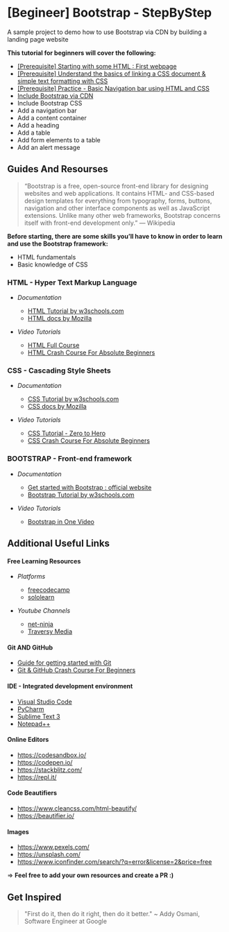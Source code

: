 # [Begineer] Bootstrap - StepByStep
A sample project to demo how to use Bootstrap via CDN by building a landing page website

**This tutorial for beginners will cover the following:**
- [[Prerequisite] Starting with some HTML : First webpage](https://github.com/codescoop/bootstrap_tutorial/tree/main/01%20HTML-First_webpage)
- [[Prerequisite] Understand the basics of linking a CSS document & simple text formatting with CSS](https://github.com/yogesh7132/bootstrap_tutorial/tree/main/02%20Adding%20CSS)
- [[Prerequisite] Practice - Basic Navigation bar using HTML and CSS](https://github.com/yogesh7132/bootstrap_tutorial/tree/main/03%20Basic%20Navigation%20bar%20using%20HTML%20and%20CSS)
- [Include Bootstrap via CDN](https://github.com/yogesh7132/bootstrap_tutorial/tree/main/03%20Bootstrap%20via%20CDN)
- Include Bootstrap CSS
- Add a navigation bar
- Add a content container
- Add a heading
- Add a table
- Add form elements to a table
- Add an alert message

## Guides And Resourses

> “Bootstrap is a free, open-source front-end library for designing websites and web applications. It contains HTML- and CSS-based design templates for everything from typography, forms, buttons, navigation and other interface components as well as JavaScript extensions. Unlike many other web frameworks, Bootstrap concerns itself with front-end development only.” — Wikipedia

**Before starting, there are some skills you’ll have to know in order to learn and use the Bootstrap framework:**

- HTML fundamentals
- Basic knowledge of CSS

### HTML - Hyper Text Markup Language

* *Documentation*
  * [HTML Tutorial by w3schools.com](https://www.w3schools.com/html/)
  * [HTML docs by Mozilla](https://developer.mozilla.org/en-US/docs/Web/HTML)

* *Video Tutorials*
  * [HTML Full Course](https://youtu.be/pQN-pnXPaVg)
  * [HTML Crash Course For Absolute Beginners](https://youtu.be/UB1O30fR-EE)


### CSS - Cascading Style Sheets

* *Documentation*
  * [CSS Tutorial by w3schools.com](https://www.w3schools.com/css/)
  * [CSS docs by Mozilla](https://developer.mozilla.org/en-US/docs/Web/CSS)

* *Video Tutorials*
  * [CSS Tutorial - Zero to Hero](https://youtu.be/1Rs2ND1ryYc)
  * [CSS Crash Course For Absolute Beginners](https://youtu.be/yfoY53QXEnI)

### BOOTSTRAP - Front-end framework

* *Documentation*
  * [Get started with Bootstrap : official website](https://getbootstrap.com/docs/4.5/getting-started/introduction/)
  * [Bootstrap Tutorial by w3schools.com](https://www.w3schools.com/bootstrap/)

* *Video Tutorials*
  * [Bootstrap in One Video](https://www.youtube.com/watch?v=gqOEoUR5RHg)


## Additional Useful Links

#### Free Learning Resources
* *Platforms*
  * [freecodecamp](https://www.freecodecamp.org/)
  * [sololearn](https://www.sololearn.com/)

* *Youtube Channels*
  * [net-ninja](https://www.youtube.com/channel/UCW5YeuERMmlnqo4oq8vwUpg)
  * [Traversy Media](https://www.youtube.com/channel/UC29ju8bIPH5as8OGnQzwJyA)

#### Git AND GitHub
* [Guide for getting started with Git](https://rogerdudler.github.io/git-guide/)
* [Git & GitHub Crash Course For Beginners](https://www.youtube.com/watch?v=SWYqp7iY_Tc)

#### IDE - Integrated development environment

- [Visual Studio Code](https://code.visualstudio.com/)
- [PyCharm](https://www.jetbrains.com/pycharm/)
- [Sublime Text 3](https://www.sublimetext.com/3)
- [Notepad++](https://notepad-plus-plus.org/downloads/)

#### Online Editors
 * https://codesandbox.io/
 * https://codepen.io/
 * https://stackblitz.com/
 * https://repl.it/

#### Code Beautifiers
* https://www.cleancss.com/html-beautify/
* https://beautifier.io/

#### Images
* https://www.pexels.com/
* https://unsplash.com/
* https://www.iconfinder.com/search/?q=error&license=2&price=free

=> **Feel free to add your own resources and create a PR :)**

## Get Inspired

> "First do it, then do it right, then do it better." ~ Addy Osmani, Software Engineer at Google
